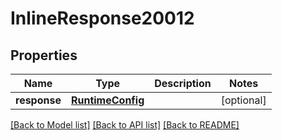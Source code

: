 # InlineResponse20012

## Properties
Name | Type | Description | Notes
------------ | ------------- | ------------- | -------------
**response** | [**RuntimeConfig**](RuntimeConfig.md) |  | [optional] 

[[Back to Model list]](../README.md#documentation-for-models) [[Back to API list]](../README.md#documentation-for-api-endpoints) [[Back to README]](../README.md)


